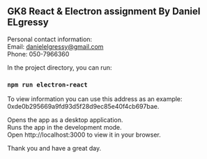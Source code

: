 ## GK8 React & Electron assignment By Daniel ELgressy
Personal contact information:\
Email: danielelgressy@gmail.com\
Phone: 050-7966360

In the project directory, you can run:

### `npm run electron-react`

To view information you can use this address as an example: 0xde0b295669a9fd93d5f28d9ec85e40f4cb697bae.

Opens the app as a desktop application.\
Runs the app in the development mode.\
Open http://localhost:3000 to view it in your browser.

Thank you and have a great day.
